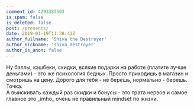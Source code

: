 ```yaml
---
comment_id: 4293383503
is_spam: false
is_deleted: false
post: /presents/
date: 2019-01-19T11:38:41Z
author_fullname: 'Shiva the Destroyer'
author_nickname: 'shiva_destroyer'
author_is_anon: false
---
```


<p>Ну баллы, кэшбеки, скидки, всякие подарки на работе (платите лучше деньгами) - это же психология бедных. Просто приходишь в магазин и смотришь на цену. Дорого для тебя - не берешь, нормально - берешь. Точка. <br>А выискивать каждый раз скидки и бонусы - это трата нервов и самое главное это _imho_ очень не правильный mindset по жизни.</p>
